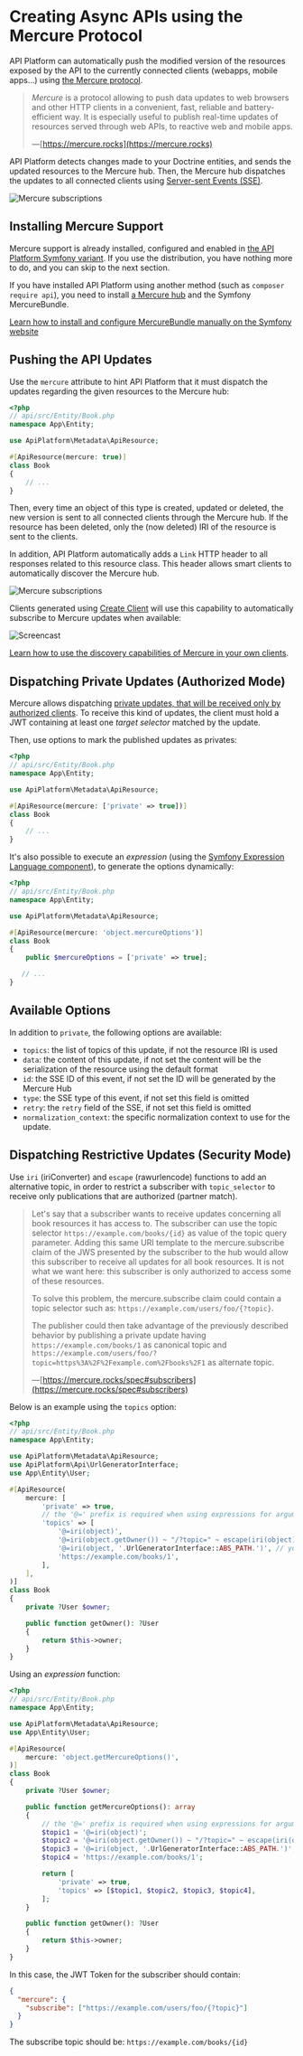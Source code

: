 # Creating Async APIs using the Mercure Protocol

API Platform can automatically push the modified version of the resources exposed by the API to the currently connected clients (webapps, mobile apps...) using [the Mercure protocol](https://mercure.rocks).

> _Mercure_ is a protocol allowing to push data updates to web browsers and other HTTP clients in a convenient, fast, reliable and battery-efficient way. It is especially useful to publish real-time updates of resources served through web APIs, to reactive web and mobile apps.
>
> —[https://mercure.rocks](https://mercure.rocks)

API Platform detects changes made to your Doctrine entities, and sends the updated resources to the Mercure hub.
Then, the Mercure hub dispatches the updates to all connected clients using [Server-sent Events (SSE)](https://developer.mozilla.org/en-US/docs/Web/API/Server-sent_events).

![Mercure subscriptions](images/mercure-subscriptions.png)

## Installing Mercure Support

Mercure support is already installed, configured and enabled in [the API Platform Symfony variant](../symfony/index.md).
If you use the distribution, you have nothing more to do, and you can skip to the next section.

If you have installed API Platform using another method (such as `composer require api`), you need to install [a Mercure hub](https://mercure.rocks/docs/getting-started) and the Symfony MercureBundle.

[Learn how to install and configure MercureBundle manually on the Symfony website](https://symfony.com/doc/current/mercure.html)

## Pushing the API Updates

Use the `mercure` attribute to hint API Platform that it must dispatch the updates regarding the given resources to the Mercure hub:

```php
<?php
// api/src/Entity/Book.php
namespace App\Entity;

use ApiPlatform\Metadata\ApiResource;

#[ApiResource(mercure: true)]
class Book
{
    // ...
}
```

Then, every time an object of this type is created, updated or deleted, the new version is sent to all connected clients through the Mercure hub.
If the resource has been deleted, only the (now deleted) IRI of the resource is sent to the clients.

In addition, API Platform automatically adds a `Link` HTTP header to all responses related to this resource class.
This header allows smart clients to automatically discover the Mercure hub.

![Mercure subscriptions](images/mercure-discovery.png)

Clients generated using [Create Client](../create-client/index.md) will use this capability to automatically subscribe to Mercure updates when available:

![Screencast](../create-client/images/create-client-demo.gif)

[Learn how to use the discovery capabilities of Mercure in your own clients](https://mercure.rocks/docs/ecosystem/awesome).

## Dispatching Private Updates (Authorized Mode)

Mercure allows dispatching [private updates, that will be received only by authorized clients](https://mercure.rocks/spec#authorization).
To receive this kind of updates, the client must hold a JWT containing at least one _target selector_ matched by the update.

Then, use options to mark the published updates as privates:

```php
<?php
// api/src/Entity/Book.php
namespace App\Entity;

use ApiPlatform\Metadata\ApiResource;

#[ApiResource(mercure: ['private' => true])]
class Book
{
    // ...
}
```

It's also possible to execute an _expression_ (using the [Symfony Expression Language component](https://symfony.com/doc/current/components/expression_language.html)), to generate the options dynamically:

```php
<?php
// api/src/Entity/Book.php
namespace App\Entity;

use ApiPlatform\Metadata\ApiResource;

#[ApiResource(mercure: 'object.mercureOptions')]
class Book
{
    public $mercureOptions = ['private' => true];

   // ...
}
```

## Available Options

In addition to `private`, the following options are available:

- `topics`: the list of topics of this update, if not the resource IRI is used
- `data`: the content of this update, if not set the content will be the serialization of the resource using the default format
- `id`: the SSE ID of this event, if not set the ID will be generated by the Mercure Hub
- `type`: the SSE type of this event, if not set this field is omitted
- `retry`: the `retry` field of the SSE, if not set this field is omitted
- `normalization_context`: the specific normalization context to use for the update.

## Dispatching Restrictive Updates (Security Mode)

Use `iri` (iriConverter) and `escape` (rawurlencode) functions to add an alternative topic, in order to restrict a subscriber with `topic_selector` to receive only publications that are authorized (partner match).

> Let's say that a subscriber wants to receive updates concerning all book resources it has access to. The subscriber can use the topic selector `https://example.com/books/{id}` as value of the topic query parameter.
> Adding this same URI template to the mercure.subscribe claim of the JWS presented by the subscriber to the hub would allow this subscriber to receive all updates for all book resources. It is not what we want here: this subscriber is only authorized to access some of these resources.
>
> To solve this problem, the mercure.subscribe claim could contain a topic selector such as: `https://example.com/users/foo/{?topic}`.
>
> The publisher could then take advantage of the previously described behavior by publishing a private update having `https://example.com/books/1` as canonical topic and `https://example.com/users/foo/?topic=https%3A%2F%2Fexample.com%2Fbooks%2F1` as alternate topic.
>
> —[https://mercure.rocks/spec#subscribers](https://mercure.rocks/spec#subscribers)

Below is an example using the `topics` option:

```php
<?php
// api/src/Entity/Book.php
namespace App\Entity;

use ApiPlatform\Metadata\ApiResource;
use ApiPlatform\Api\UrlGeneratorInterface;
use App\Entity\User;

#[ApiResource(
    mercure: [
        'private' => true,
        // the '@=' prefix is required when using expressions for arguments in topics
        'topics' => [
            '@=iri(object)',
            '@=iri(object.getOwner()) ~ "/?topic=" ~ escape(iri(object))',
            '@=iri(object, '.UrlGeneratorInterface::ABS_PATH.')', // you can also change the reference type
            'https://example.com/books/1',
        ],
    ],
)]
class Book
{
    private ?User $owner;

    public function getOwner(): ?User
    {
        return $this->owner;
    }
}
```

Using an _expression_ function:

```php
<?php
// api/src/Entity/Book.php
namespace App\Entity;

use ApiPlatform\Metadata\ApiResource;
use App\Entity\User;

#[ApiResource(
    mercure: 'object.getMercureOptions()',
)]
class Book
{
    private ?User $owner;

    public function getMercureOptions(): array
    {
        // the '@=' prefix is required when using expressions for arguments in topics
        $topic1 = '@=iri(object)';
        $topic2 = '@=iri(object.getOwner()) ~ "/?topic=" ~ escape(iri(object))';
        $topic3 = '@=iri(object, '.UrlGeneratorInterface::ABS_PATH.')'; // you can also change the reference type
        $topic4 = 'https://example.com/books/1';

        return [
            'private' => true,
            'topics' => [$topic1, $topic2, $topic3, $topic4],
        ];
    }

    public function getOwner(): ?User
    {
        return $this->owner;
    }
}
```

In this case, the JWT Token for the subscriber should contain:

```json
{
  "mercure": {
    "subscribe": ["https://example.com/users/foo/{?topic}"]
  }
}
```

The subscribe topic should be:
`https://example.com/books/{id}`
